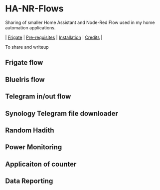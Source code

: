 # HA-NR-Flows
Sharing of smaller Home Assistant and Node-Red Flow used in my home automation applications.

| [Frigate](#Frigate) | [Pre-requisites](#Pre) | [Installation](#Install) | [Credits](#Credits) |


To share and writeup
## <a name="Frigate">Frigate flow </a>

## BlueIris flow

## Telegram in/out flow

## Synology Telegram file downloader

## Random Hadith

## Power Monitoring

## Applicaiton of counter

## Data Reporting

